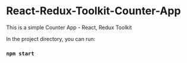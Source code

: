 # React-Redux-Toolkit-Counter-App

This is a simple Counter App - React, Redux Toolkit

In the project directory, you can run:

### `npm start`
